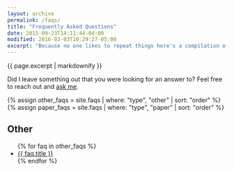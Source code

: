 ```yaml
---
layout: archive
permalink: /faqs/
title: "Frequently Asked Questions"
date: 2015-09-23T14:11:44-04:00
modified: 2016-03-03T10:29:27-05:00
excerpt: "Because no one likes to repeat things here's a compilation of answers to questions I'm often asked."
---
```


{{ page.excerpt | markdownify }}

Did I leave something out that you were looking for an answer to? Feel free to reach out and [ask me](/contact).

{% assign other_faqs = site.faqs | where: "type", "other" | sort: "order" %}
{% assign paper_faqs = site.faqs | where: "type", "paper" | sort: "order" %}

## Other

<ul class="fl">
{% for faq in other_faqs %}
<li><a href="{{ faq.url }}">{{ faq.title }}</a></li>
{% endfor %}
</ul>

